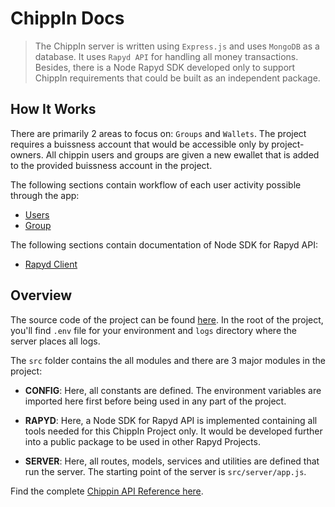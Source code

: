 # ChippIn Docs

> The ChippIn server is written using `Express.js` and uses `MongoDB` as a database. It uses `Rapyd API` for handling all money transactions. Besides, there is a Node Rapyd SDK developed only to support ChippIn requirements that could be built as an independent package.

## How It Works
There are primarily 2 areas to focus on: `Groups` and `Wallets`. The project requires a buissness account that would be accessible only by project-owners. All chippin users and groups are given a new ewallet that is added to the provided buissness account in the project. 

The following sections contain workflow of each user activity possible through the app:
* [Users](Users/index.md)
* [Group](Groups/index.md)

The following sections contain documentation of Node SDK for Rapyd API:
* [Rapyd Client](Rapyd/index.md)

## Overview
The source code of the project can be found [here](https://github.com/chippinmoney/backend). In the root of the project, you'll find `.env` file for your environment and `logs` directory where the server places all logs.

The `src` folder contains the all modules and there are 3 major modules in the project:
* **CONFIG**: Here, all constants are defined. The environment variables are imported here first before being used in any part of the project.

* **RAPYD**: Here, a Node SDK for Rapyd API is implemented containing all tools needed for this ChippIn Project only. It would be developed further into a public package to be used in other Rapyd Projects.

* **SERVER**: Here, all routes, models, services and utilities are defined that run the server. The starting point of the server is `src/server/app.js`.

Find the complete [Chippin API Reference here](https://github.com/chippinmoney/backend/blob/main/api_reference/api.pdf).
